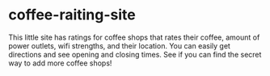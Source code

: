 # coffee-raiting-site
This little site has ratings for coffee shops that rates their coffee, amount of power outlets, wifi strengths, and their location. You can easily get directions and see opening and closing times. 
See if you can find the secret way to add more coffee shops! 
